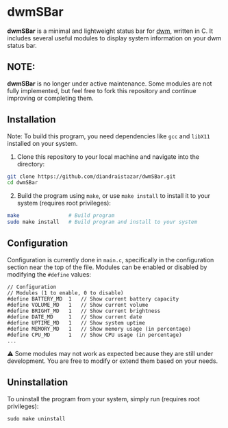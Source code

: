 # dwmSBar

**dwmSBar** is a minimal and lightweight status bar for [dwm](https://dwm.suckless.org/), written in C. It includes several useful modules to display system information on your dwm status bar.  

NOTE:
--
**dwmSBar** is no longer under active maintenance. Some modules are not fully implemented, but feel free to fork this repository and continue improving or completing them.


## Installation
Note: To build this program, you need dependencies like ```gcc``` and ```libX11``` installed on your system.
1. Clone this repository to your local machine and navigate into the directory:
```bash
git clone https://github.com/diandraistazar/dwmSBar.git
cd dwmSBar
```
2. Build the program using ```make```, or use ```make install``` to install it to your system (requires root privileges):
```bash
make                # Build program
sudo make install   # Build program and install to your system
```

## Configuration
Configuration is currently done in ```main.c```, specifically in the configuration section near the top of the file. Modules can be enabled or disabled by modifying the ```#define``` values:
```
// Configuration
// Modules (1 to enable, 0 to disable)
#define BATTERY_MD  1   // Show current battery capacity
#define VOLUME_MD   1   // Show current volume
#define BRIGHT_MD   1   // Show current brightness
#define DATE_MD     1   // Show current date
#define UPTIME_MD   1   // Show system uptime
#define MEMORY_MD   1   // Show memory usage (in percentage)
#define CPU_MD      1   // Show CPU usage (in percentage)
...
```
⚠️ Some modules may not work as expected because they are still under development. You are free to modify or extend them based on your needs.

## Uninstallation
To uninstall the program from your system, simply run (requires root privileges):
```
sudo make uninstall
```
